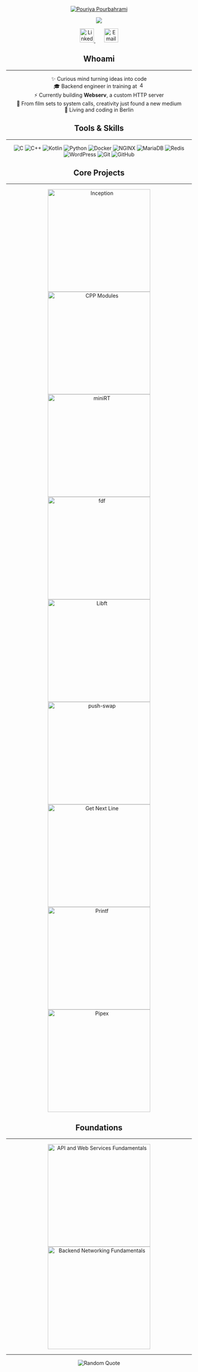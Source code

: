 <p align="center">
  <a href="https://github.com/Pouriya-Pourbahrami">
    <img src="https://readme-typing-svg.demolab.com?font=Fira+Code&size=28&duration=3000&pause=1000&color=3B82F6&center=true&vCenter=true&repeat=false&width=600&lines=Pouriya+Pourbahrami" alt="Pouriya Pourbahrami" />
  </a>
</p>

<p align="center">
  <a href="https://github.com/DenverCoder1/readme-typing-svg">
    <img src="https://readme-typing-svg.demolab.com/?lines=Software%20developer;42%20Berlin&font=Fira%20Code&center=true&width=440&height=45&color=3B82F6&vCenter=true&pause=1000&size=22" />
  </a>
</p>

<p align="center">
  <a href="https://www.linkedin.com/in/pouriya-pourbahrami/" target="_blank">
    <img width="38px" alt="LinkedIn" title="LinkedIn" src="https://img.icons8.com/ios-filled/50/3B82F6/linkedin.png"/>
  </a>
  &#8287;&#8287;&#8287;&#8287;&#8287;
  <a href="mailto:pouriya.pourbahrami@gmail.com" target="_blank">
    <img width="38px" alt="Email" title="Email" src="https://img.icons8.com/ios-filled/50/3B82F6/gmail.png"/>
  </a>
</p>

<h2 align="center">Whoami</h2>
<hr>

<p align="center">
✨ Curious mind turning ideas into code<br>
🎓 Backend engineer in training at <a href="https://42berlin.de/de/" target="_blank"><img src="https://42berlin.de/wp-content/uploads/2023/07/cropped-new-2-pink-logo-for-site-192x192.png" alt="42_Berlin" height="16"></a><br>
⚡ Currently building <b>Webserv</b>, a custom HTTP server<br>
🎥 From film sets to system calls, creativity just found a new medium<br>
📍 Living and coding in Berlin
</p>

<h2 align="center">Tools & Skills</h2>
<hr>

<p align="center">
  <img alt="C" src="https://img.shields.io/badge/C-03599C.svg?logo=c&logoColor=white">
  <img alt="C++" src="https://img.shields.io/badge/C++-9C033A.svg?logo=cplusplus&logoColor=white">
  <img alt="Kotlin" src="https://img.shields.io/badge/Kotlin-7F52FF.svg?logo=kotlin&logoColor=white">
  <img alt="Python" src="https://img.shields.io/badge/Python-3776AB.svg?logo=python&logoColor=white">
  <img alt="Docker" src="https://img.shields.io/badge/Docker-2496ED.svg?logo=docker&logoColor=white">
  <img alt="NGINX" src="https://img.shields.io/badge/NGINX-009639.svg?logo=nginx&logoColor=white">
  <img alt="MariaDB" src="https://img.shields.io/badge/MariaDB-003545.svg?logo=mariadb&logoColor=white">
  <img alt="Redis" src="https://img.shields.io/badge/Redis-DC382D.svg?logo=redis&logoColor=white">
  <img alt="WordPress" src="https://img.shields.io/badge/WordPress-21759B.svg?logo=wordpress&logoColor=white">
  <img alt="Git" src="https://img.shields.io/badge/Git-F05032.svg?logo=git&logoColor=white">
  <img alt="GitHub" src="https://img.shields.io/badge/GitHub-181717.svg?logo=github&logoColor=white">
</p>


<h2 align="center">Core Projects</h2>
<hr>

<p align="center">
  <a href="https://github.com/pourist/Inception">
    <img width="278" src="https://github-readme-stats.vercel.app/api/pin/?username=pourist&repo=Inception&theme=react&bg_color=1F222E&title_color=3B82F6&hide_border=true&icon_color=F8D866&show_icons=false" alt="Inception">
  </a>
  <a href="https://github.com/pourist/cpp-modules-42">
    <img width="278" src="https://github-readme-stats.vercel.app/api/pin/?username=pourist&repo=cpp-modules-42&theme=react&bg_color=1F222E&title_color=3B82F6&hide_border=true&icon_color=F8D866&show_icons=false" alt="CPP Modules">
  </a>
    <a href="https://github.com/pourist/42_miniRT">
    <img width="278" src="https://github-readme-stats.vercel.app/api/pin/?username=pourist&repo=42_miniRT&theme=react&bg_color=1F222E&title_color=3B82F6&hide_border=true&icon_color=F8D866&show_icons=false" alt="miniRT">
  </a>
    <a href="https://github.com/pourist/fdf">
    <img width="278" src="https://github-readme-stats.vercel.app/api/pin/?username=pourist&repo=fdf&theme=react&bg_color=1F222E&title_color=3B82F6&hide_border=true&icon_color=F8D866&show_icons=false" alt="fdf">
  </a>
  <a href="https://github.com/pourist/libft_42">
    <img width="278" src="https://github-readme-stats.vercel.app/api/pin/?username=pourist&repo=libft_42&theme=react&bg_color=1F222E&title_color=3B82F6&hide_border=true&icon_color=F8D866&show_icons=false" alt="Libft">
  </a>
    <a href="https://github.com/pourist/push-swap">
    <img width="278" src="https://github-readme-stats.vercel.app/api/pin/?username=pourist&repo=push-swap&theme=react&bg_color=1F222E&title_color=3B82F6&hide_border=true&icon_color=F8D866&show_icons=false" alt="push-swap">
  </a>
  <a href="https://github.com/pourist/GNL">
    <img width="278" src="https://github-readme-stats.vercel.app/api/pin/?username=pourist&repo=GNL&theme=react&bg_color=1F222E&title_color=3B82F6&hide_border=true&icon_color=F8D866&show_icons=false" alt="Get Next Line">
  </a>
  <a href="https://github.com/pourist/printf">
    <img width="278" src="https://github-readme-stats.vercel.app/api/pin/?username=pourist&repo=printf&theme=react&bg_color=1F222E&title_color=3B82F6&hide_border=true&icon_color=F8D866&show_icons=false" alt="Printf">
  </a>
  <a href="https://github.com/pourist/Pipex">
    <img width="278" src="https://github-readme-stats.vercel.app/api/pin/?username=pourist&repo=Pipex&theme=react&bg_color=1F222E&title_color=3B82F6&hide_border=true&icon_color=F8D866&show_icons=false" alt="Pipex">
  </a>
</p>

<h2 align="center">Foundations</h2>
<hr>

<p align="center">
  <a href="https://github.com/pourist/API-and-Web-Services-Fundamentals">
    <img width="278" src="https://github-readme-stats.vercel.app/api/pin/?username=pourist&repo=API-and-Web-Services-Fundamentals&theme=react&bg_color=1F222E&title_color=3B82F6&hide_border=true&icon_color=F8D866&show_icons=false" alt="API and Web Services Fundamentals">
  </a>
  <a href="https://github.com/pourist/backend-networking-fundamentals">
    <img width="278" src="https://github-readme-stats.vercel.app/api/pin/?username=pourist&repo=backend-networking-fundamentals&theme=react&bg_color=1F222E&title_color=3B82F6&hide_border=true&icon_color=F8D866&show_icons=false" alt="Backend Networking Fundamentals">
  </a>
</p>

<hr>


<p align="center">
  <img src="https://quotes-github-readme.vercel.app/api?type=horizontal&theme=radical" alt="Random Quote"/>
</p>

